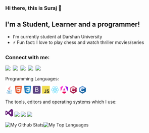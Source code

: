 ### Hi there, this is Suraj 👋

## I'm a Student, Learner and a programmer! ##

- I'm currently student at Darshan University
- ⚡ Fun fact: I love to play chess and watch thriller movies/series

### Connect with me:

[<code><img height="25" src="https://image.flaticon.com/icons/png/512/1384/1384062.png"></code>](https://in.linkedin.com/in/surajkushvaha)&nbsp;
[<code><img height="25" src="https://img-premium.flaticon.com/png/512/1312/1312139.png?token=exp=1623264484~hmac=aba2977368b487908d4f816a16ee2de2"></code>](https://www.facebook.com/surajkushvaha)&nbsp;
[<code><img height="25" src="https://image.flaticon.com/icons/png/512/2111/2111463.png"></code>](https://www.instagram.com/suraj_kushvaha)&nbsp;
[<code><img height="25" src="https://image.flaticon.com/icons/png/512/2111/2111628.png"></code>](https://stackoverflow.com/users/15856297/suraj-kushvaha)&nbsp;
[<code><img height="25" src="https://image.flaticon.com/icons/png/512/733/733579.png"></code>](https://www.twitter.com/surajkushvaha0)&nbsp;





Programming Languages:

<code><img height="25" src="https://raw.githubusercontent.com/devicons/devicon/master/icons/java/java-original.svg"></code>
<code><img height="25" src="https://raw.githubusercontent.com/devicons/devicon/master/icons/html5/html5-original.svg"></code>
<code><img height="25" src="https://raw.githubusercontent.com/devicons/devicon/master/icons/css3/css3-original.svg"></code>
<code><img height="25" src="https://raw.githubusercontent.com/devicons/devicon/master/icons/bootstrap/bootstrap-plain.svg"></code>
<code><img height="25" src="https://raw.githubusercontent.com/devicons/devicon/master/icons/javascript/javascript-original.svg"></code>
<code><img height="25" src="https://raw.githubusercontent.com/devicons/devicon/master/icons/react/react-original.svg"></code>
<code><img height="25" src="https://raw.githubusercontent.com/devicons/devicon/master/icons/angular/angular-original.svg"></code>
<code><img height="25" src="https://raw.githubusercontent.com/devicons/devicon/master/icons/cplusplus/cplusplus-original.svg"></code>
<code><img height="25" src="https://raw.githubusercontent.com/devicons/devicon/master/icons/c/c-original.svg"></code>





The tools, editors and operating systems which I use:

<code><img height="25" src="https://raw.githubusercontent.com/devicons/devicon/master/icons/visualstudio/visualstudio-plain.svg"></code>
<code><img height="25" src="https://icons.iconarchive.com/icons/papirus-team/papirus-apps/256/distributor-logo-linux-mint-icon.png"></code>
<code><img height="25" src="https://findicons.com/files/icons/2796/metro_uinvert_dock/128/eclipse.png"></code>
<code><img height="25" src="https://icons.iconarchive.com/icons/papirus-team/papirus-apps/256/intellij-icon.png"></code>






<img align="left" alt="My Github Stats" src="https://github-readme-stats.vercel.app/api?username=surajkushvaha&theme=midnight-purple&show_icons=true&count_private=true “Andres’ GutHub Stats" />




<img align="left" alt="My Top Languages" src="https://github-readme-stats.vercel.app/api/top-langs/?username=surajkushvaha&show_icons=true&hide_border=true&theme=midnight-purple&langs_count=10&count_private=true" />


